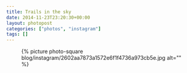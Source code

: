 ```yaml
---
title: Trails in the sky
date: 2014-11-23T23:20:30+00:00
layout: photopost
categories: ["photos", "instagram"]
tags: []
---
```


<figure class="photo photo--square">
  {% picture photo-square blog/instagram/2602aa7873a1572e6f1f4736a973cb5e.jpg alt="" %}
</figure>


